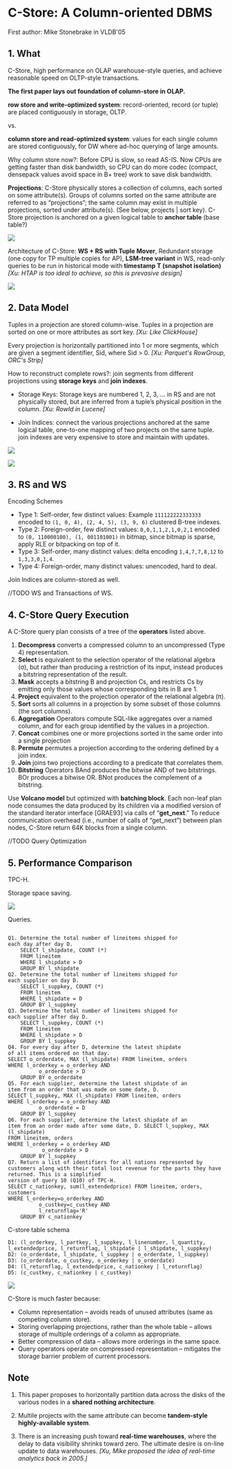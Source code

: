 # C-Store: A Column-oriented DBMS

First author: Mike Stonebrake in VLDB'05

## 1. What

C-Store, high performance on OLAP warehouse-style queries, and achieve reasonable speed on OLTP-style transactions. 

**The first paper lays out foundation of column-store in OLAP.**

**row store and write-optimized system**: record-oriented, record (or tuple) are placed contiguously in storage, OLTP.

vs.

**column store and read-optimized system**: values for each single column are stored contiguously, for DW where ad-hoc querying of large amounts.

Why column store now?: Before CPU is slow, so read AS-IS. Now CPUs are getting faster than disk bandwidth, so CPU can do more codec (compact, densepack values avoid space in B+ tree) work to save disk bandwidth. 

**Projections**: C-Store physically stores a collection of columns, each sorted on some attribute(s). Groups of columns sorted on the same attribute are referred to as “projections”; the same column may exist in multiple projections, sorted under attribute(s). (See below, projects | sort key). C-Store projection is anchored on a given logical table to **anchor table** (base table?)

![](images/C-Store_A_Column-oriented_DBMS/4.png)


Architecture of C-Store: **WS + RS with Tuple Mover**, Redundant storage (one copy for TP multiple copies for AP), **LSM-tree variant** in WS, read-only queries to be run in historical mode with **timestamp T (snapshot isolation)** *[Xu: HTAP is too ideal to achieve, so this is prevasive design]*

![](images/C-Store_A_Column-oriented_DBMS/1.png)

## 2. Data Model

Tuples in a projection are stored column-wise. Tuples in a projection are sorted on one or more attributes as sort key. *[Xu: Like ClickHouse]*

Every projection is horizontally partitioned into 1 or more segments, which are given a segment identifier, Sid, where Sid > 0. *[Xu: Parquet's RowGroup, ORC's Strip]*

How to reconstruct complete rows?: join segments from different projections using **storage keys** and **join indexes**.

- Storage Keys: Storage keys are numbered 1, 2, 3, ... in RS and are not physically stored, but are inferred from a tuple’s physical position in the column. *[Xu: RowId in Lucene]*


- Join Indices: connect the various projections anchored at the same logical table, one-to-one mapping of two projects on the same tuple. join indexes are very expensive to store and maintain with updates.

![](images/C-Store_A_Column-oriented_DBMS/3.png)


![](images/C-Store_A_Column-oriented_DBMS/2.png)




## 3. RS and WS

Encoding Schemes

- Type 1: Self-order, few distinct values: Example `111122222333333` encoded to `(1, 0, 4), (2, 4, 5), (3, 9, 6)` clustered B-tree indexes.
- Type 2: Foreign-order, few distinct values: `0,0,1,1,2,1,0,2,1` encoded to `(0, 110000100), (1, 001101001)` in bitmap, since bitmap is sparse, apply RLE or bitpacking on top of it.
- Type 3: Self-order, many distinct values: delta encoding `1,4,7,7,8,12` to `1,3,3,0,1,4`.
- Type 4: Foreign-order, many distinct values: unencoded, hard to deal.

Join Indices are column-stored as well.

//TODO WS and Transactions of WS.

## 4. C-Store Query Execution

A C-Store query plan consists of a tree of the **operators** listed above.

1. **Decompress** converts a compressed column to an uncompressed (Type 4) representation.
2. **Select** is equivalent to the selection operator of the relational algebra (σ), but rather than producing a restriction of its input, instead produces a bitstring representation of the result.
3. **Mask** accepts a bitstring B and projection Cs, and restricts Cs by emitting only those values whose corresponding bits in B are 1.
4. **Project** equivalent to the projection operator of the relational algebra (π).
5. **Sort** sorts all columns in a projection by some subset of those columns (the sort columns).
6. **Aggregation** Operators compute SQL-like aggregates over a named column, and for each group identified by the values in a projection.
7. **Concat** combines one or more projections sorted in the same order into a single projection
8. **Permute** permutes a projection according to the ordering defined by a join index.
9. **Join** joins two projections according to a predicate that correlates them.
10. **Bitstring** Operators BAnd produces the bitwise AND of two bitstrings. BOr produces a bitwise OR. BNot produces the complement of a bitstring.

Use **Volcano model** but optimized with **batching block**. Each non-leaf plan node consumes the data produced by its children via a modified version of the standard iterator interface [GRAE93] via calls of “**get_next**.” To reduce communication overhead (i.e., number of calls of “get_next”) between plan nodes, C-Store return 64K blocks from a single column.

//TODO Query Optimization

## 5. Performance Comparison

TPC-H.

Storage space saving.

![](images/C-Store_A_Column-oriented_DBMS/5.png)

Queries.

```

Q1. Determine the total number of lineitems shipped for
each day after day D.
    SELECT l_shipdate, COUNT (*)
    FROM lineitem
    WHERE l_shipdate > D
    GROUP BY l_shipdate
Q2. Determine the total number of lineitems shipped for
each supplier on day D.
    SELECT l_suppkey, COUNT (*)
    FROM lineitem
    WHERE l_shipdate = D
    GROUP BY l_suppkey
Q3. Determine the total number of lineitems shipped for
each supplier after day D.
    SELECT l_suppkey, COUNT (*)
    FROM lineitem
    WHERE l_shipdate > D
    GROUP BY l_suppkey
Q4. For every day after D, determine the latest shipdate
of all items ordered on that day.
SELECT o_orderdate, MAX (l_shipdate) FROM lineitem, orders
WHERE l_orderkey = o_orderkey AND
          o_orderdate > D
    GROUP BY o_orderdate
Q5. For each supplier, determine the latest shipdate of an
item from an order that was made on some date, D.
SELECT l_suppkey, MAX (l_shipdate) FROM lineitem, orders
WHERE l_orderkey = o_orderkey AND
          o_orderdate = D
    GROUP BY l_suppkey
Q6. For each supplier, determine the latest shipdate of an
item from an order made after some date, D. SELECT l_suppkey, MAX (l_shipdate)
FROM lineitem, orders
WHERE l_orderkey = o_orderkey AND
           o_orderdate > D
    GROUP BY l_suppkey
Q7. Return a list of identifiers for all nations represented by customers along with their total lost revenue for the parts they have returned. This is a simplified
version of query 10 (Q10) of TPC-H.
SELECT c_nationkey, sum(l_extendedprice) FROM lineitem, orders, customers
WHERE l_orderkey=o_orderkey AND
          o_custkey=c_custkey AND
          l_returnflag='R'
    GROUP BY c_nationkey

```

C-store table schema

```
D1: (l_orderkey, l_partkey, l_suppkey, l_linenumber, l_quantity, l_extendedprice, l_returnflag, l_shipdate | l_shipdate, l_suppkey)
D2: (o_orderdate, l_shipdate, l_suppkey | o_orderdate, l_suppkey)
D3: (o_orderdate, o_custkey, o_orderkey | o_orderdate)
D4: (l_returnflag, l_extendedprice, c_nationkey | l_returnflag)
D5: (c_custkey, c_nationkey | c_custkey)
```

![](images/C-Store_A_Column-oriented_DBMS/6.png)


C-Store is much faster because:

- Column representation – avoids reads of unused attributes (same as competing column store).
- Storing overlapping projections, rather than the whole table – allows storage of multiple orderings of a column as appropriate.
- Better compression of data – allows more orderings in the same space.
- Query operators operate on compressed representation – mitigates the storage barrier problem of current processors.


## Note

1. This paper proposes to horizontally partition data across the disks of the various nodes in a **shared nothing architecture**.

2. Multile projects with the same attribute can become **tandem-style highly-available system**.

3. There is an increasing push toward **real-time warehouses**, where the delay to data visibility shrinks toward zero. The ultimate desire is on-line update to data warehouses. *[Xu, Mike proposed the idea  of real-time analytics back in 2005.]*
